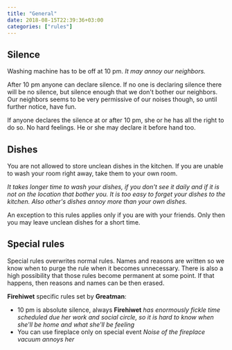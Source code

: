 ```yaml
---
title: "General"
date: 2018-08-15T22:39:36+03:00
categories: ["rules"]
---
```

## Silence
Washing machine has to be off at 10 pm. *It may annoy our neighbors.*

After 10 pm anyone can declare silence. If no one is declaring silence there will be no silence, but silence enough that we don't bother our neighbors. Our neighbors seems to be very permissive of our noises though, so until further notice, have fun.

If anyone declares the silence at or after 10 pm, she or he has all the right to do so. No hard feelings. He or she may declare it before hand too.

## Dishes
You are not allowed to store unclean dishes in the kitchen. If you are unable to wash your room right away, take them to your own room.

*It takes longer time to wash your dishes, if you don't see it daily and if it is not on the location that bother you. It is too easy to forget your dishes to the kitchen. Also other's dishes annoy more than your own dishes.*

An exception to this rules applies only if you are with your friends. Only then you may leave unclean dishes for a short time.

## Special rules
Special rules overwrites normal rules. Names and reasons are written so we know when to purge the rule when it becomes unnecessary. There is also a high possibility that those rules become permanent at some point. If that happens, then reasons and names can be then erased.

**Firehiwet** specific rules set by **Greatman**:

  - 10 pm is absolute silence, always **Firehiwet** *has enormously fickle time scheduled due her work and social circle, so it is hard to know when she'll be home and what she'll be feeling*
  - You can use fireplace only on special event *Noise of the fireplace vacuum annoys her*


